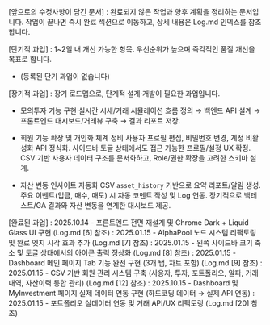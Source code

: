 [앞으로의 수정사항이 담긴 문서]
: 완료되지 않은 작업과 향후 계획을 정리하는 문서입니다. 작업이 끝나면 즉시 완료 섹션으로 이동하고, 상세 내용은 Log.md 인덱스를 참조합니다.



[단기적 과업]
: 1~2일 내 개선 가능한 항목. 우선순위가 높으며 즉각적인 품질 개선을 목표로 합니다.

- (등록된 단기 과업이 없습니다)


[장기적 과업]
: 장기 로드맵으로, 단계적 설계·개발이 필요한 과업입니다.

- 모의투자 기능 구현
  실시간 시세/거래 시뮬레이션 흐름 정의 → 백엔드 API 설계 → 프론트엔드 대시보드/거래뷰 구축 → 결과 리포트 저장.

- 회원 기능 확장 및 개인화 체계 정비
  사용자 프로필 편집, 비밀번호 변경, 계정 비활성화 API 정식화.
  사이드바 토글 상태에서도 접근 가능한 프로필/설정 UX 확정.
  CSV 기반 사용자 데이터 구조를 문서화하고, Role/권한 확장을 고려한 스키마 설계.

- 자산 변동 인사이트 자동화
  CSV `asset_history` 기반으로 요약 리포트/알림 생성.
  주요 이벤트(입금, 매수, 매도) 시 자동 코멘트 작성 및 Log 연동.
  장기적으로 백테스트/GA 결과와 자산 변동을 연계한 대시보드 제공.


[완료된 과업]
: 2025.10.14 - 프론트엔드 전면 재설계 및 Chrome Dark + Liquid Glass UI 구현 (Log.md [6] 참조)
: 2025.01.15 - AlphaPool 노드 시스템 리팩토링 및 완료 엣지 시각 효과 추가 (Log.md [7] 참조)
: 2025.01.15 - 왼쪽 사이드바 크기 축소 및 토글 상태에서의 아이콘 출력 정상화 (Log.md [8] 참조)
: 2025.01.15 - Dashboard 메인 페이지 Tab 기능 완전 구현 (3개 탭, 차트 포함) (Log.md [9] 참조)
: 2025.01.15 - CSV 기반 회원 관리 시스템 구축 (사용자, 투자, 포트폴리오, 알파, 거래내역, 자산이력 통합 관리) (Log.md [12] 참조)
: 2025.10.15 - Dashboard 및 MyInvestment 페이지 실제 데이터 연동 구현 (하드코딩 데이터 → 실제 API 연동)
: 2025.01.15 - 포트폴리오 실데이터 연동 및 거래 API/UX 리팩토링 (Log.md [20] 참조)
